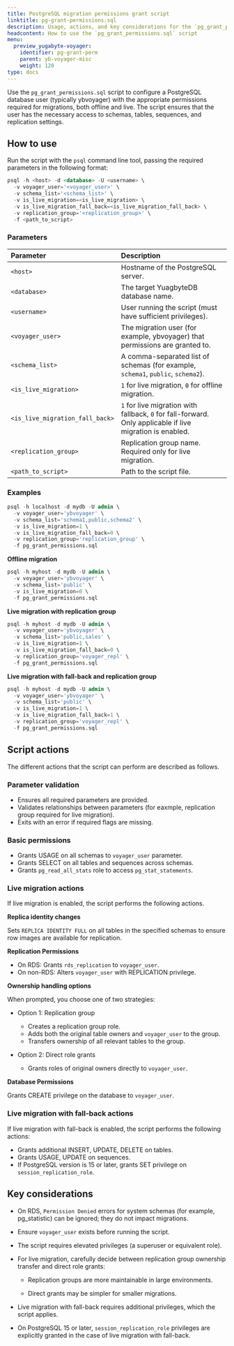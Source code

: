 ```yaml
---
title: PostgreSQL migration permissions grant script
linktitle: pg-grant-permissions.sql
description: Usage, actions, and key considerations for the `pg_grant_permissions.sql` script.
headcontent: How to use the `pg_grant_permissions.sql` script
menu:
  preview_yugabyte-voyager:
    identifier: pg-grant-perm
    parent: yb-voyager-misc
    weight: 120
type: docs
---
```


Use the `pg_grant_permissions.sql` script to configure a PostgreSQL database user (typically ybvoyager) with the appropriate permissions required for migrations, both offline and live. The script ensures that the user has the necessary access to schemas, tables, sequences, and replication settings.

## How to use

Run the script with the `psql` command line tool, passing the required parameters in the following format:

```sql
psql -h <host> -d <database> -U <username> \
  -v voyager_user='<voyager_user>' \
  -v schema_list='<schema_list>' \
  -v is_live_migration=<is_live_migration> \
  -v is_live_migration_fall_back=<is_live_migration_fall_back> \
  -v replication_group='<replication_group>' \
  -f <path_to_script>
```

### Parameters

| Parameter | Description |
| :--- | :--- |
| `<host>` | Hostname of the PostgreSQL server. |
| `<database>` | The target YuagbyteDB database name. |
| `<username>` | User running the script (must have sufficient privileges). |
| `<voyager_user>` | The migration user (for example, ybvoyager) that permissions are granted to. |
| `<schema_list>` | A comma-separated list of schemas (for example, `schema1`, `public`, `schema2`). |
| `<is_live_migration>` | `1` for live migration, `0` for offline migration. |
| `<is_live_migration_fall_back>` | `1` for live migration with fallback, `0` for fall-forward. Only applicable if live migration is enabled. |
| `<replication_group>` | Replication group name. Required only for live migration. |
| `<path_to_script>` | Path to the script file. |

### Examples

```sql
psql -h localhost -d mydb -U admin \
  -v voyager_user='ybvoyager' \
  -v schema_list='schema1,public,schema2' \
  -v is_live_migration=1 \
  -v is_live_migration_fall_back=0 \
  -v replication_group='replication_group' \
  -f pg_grant_permissions.sql
```

**Offline migration**

```sql
psql -h myhost -d mydb -U admin \
  -v voyager_user='ybvoyager' \
  -v schema_list='public' \
  -v is_live_migration=0 \
  -f pg_grant_permissions.sql
```

**Live migration with replication group**

```sql
psql -h myhost -d mydb -U admin \
  -v voyager_user='ybvoyager' \
  -v schema_list='public,sales' \
  -v is_live_migration=1 \
  -v is_live_migration_fall_back=0 \
  -v replication_group='voyager_repl' \
  -f pg_grant_permissions.sql
```

**Live migration with fall-back and replication group**

```sql
psql -h myhost -d mydb -U admin \
  -v voyager_user='ybvoyager' \
  -v schema_list='public' \
  -v is_live_migration=1 \
  -v is_live_migration_fall_back=1 \
  -v replication_group='voyager_repl' \
  -f pg_grant_permissions.sql
```

## Script actions

The different actions that the script can perform are described as follows.

### Parameter validation

- Ensures all required parameters are provided.
- Validates relationships between parameters (for eaxmple, replication group required for live migration).
- Exits with an error if required flags are missing.

### Basic permissions

- Grants USAGE on all schemas to `voyager_user` parameter.
- Grants SELECT on all tables and sequences across schemas.
- Grants `pg_read_all_stats` role to access `pg_stat_statements`.

### Live migration actions

If live migration is enabled, the script performs the following actions.

**Replica identity changes**

Sets `REPLICA IDENTITY FULL` on all tables in the specified schemas to ensure row images are available for replication.

**Replication Permissions**

- On RDS: Grants `rds_replication` to `voyager_user`.
- On non-RDS: Alters `voyager_user` with REPLICATION privilege.

**Ownership handling options**

When prompted, you choose one of two strategies:

- Option 1: Replication group

  - Creates a replication group role.
  - Adds both the original table owners and `voyager_user` to the group.
  - Transfers ownership of all relevant tables to the group.

- Option 2: Direct role grants

  - Grants roles of original owners directly to `voyager_user`.

**Database Permissions**

Grants CREATE privilege on the database to `voyager_user`.

### Live migration with fall-back actions

If live migration with fall-back is enabled, the script performs the following actions:

- Grants additional INSERT, UPDATE, DELETE on tables.
- Grants USAGE, UPDATE on sequences.
- If PostgreSQL version is 15 or later, grants SET privilege on `session_replication_role`.

## Key considerations

- On RDS, `Permission Denied` errors for system schemas (for example, pg_statistic) can be ignored; they do not impact migrations.

- Ensure `voyager_user` exists before running the script.

- The script requires elevated privileges (a superuser or equivalent role).

- For live migration, carefully decide between replication group ownership transfer and direct role grants:

  - Replication groups are more maintainable in large environments.

  - Direct grants may be simpler for smaller migrations.

- Live migration with fall-back requires additional privileges, which the script applies.

- On PostgreSQL 15 or later, `session_replication_role` privileges are explicitly granted in the case of live migration with fall-back.
